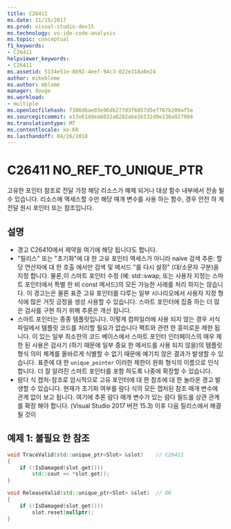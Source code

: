 ```yaml
---
title: C26411
ms.date: 11/15/2017
ms.prod: visual-studio-dev15
ms.technology: vs-ide-code-analysis
ms.topic: conceptual
f1_keywords:
- C26411
helpviewer_keywords:
- C26411
ms.assetid: 5134e51e-8b92-4ee7-94c3-022e318a0e24
author: mikeblome
ms.author: mblome
manager: douge
ms.workload:
- multiple
ms.openlocfilehash: f306dbae03e96db277d3f6057d5ef767b200af5e
ms.sourcegitcommit: e13e61ddea6032a8282abe16131d9e136a927984
ms.translationtype: MT
ms.contentlocale: ko-KR
ms.lasthandoff: 04/26/2018
---
```

# <a name="c26411--noreftouniqueptr"></a>C26411 NO_REF_TO_UNIQUE_PTR
고유한 포인터 참조로 전달 가정 해당 리소스가 해제 되거나 대상 함수 내부에서 전송 될 수 있습니다. 리소스에 액세스할 수만 해당 매개 변수를 사용 하는 함수, 경우 안전 하 게 전달 원시 포인터 또는 참조입니다.

## <a name="remarks"></a>설명
- 경고 C26410에서 제약을 여기에 해당 됩니다도 합니다.
- "릴리스" 또는 "초기화"에 대 한 고유 포인터 액세스가 아니라 naïve 검색 추론: 할당 연산자에 대 한 호출 에서만 검색 및 메서드 "를 다시 설정" (대/소문자 구분)을 지정 합니다. 물론,이 스마트 포인터 수정 (예: std::swap, 또는 사용자 지정는 스마트 포인터에서 특별 한 비 const 메서드)의 모든 가능한 사례를 처리 하지는 않습니다. 이 경고는은 물론 표준 고유 포인터를 다루는 일부 시나리오에서 사용자 지정 형식에 많은 거짓 긍정을 생성 사용할 수 있습니다. 스마트 포인터에 집중 하는 더 많은 검사를 구현 하기 위해 추론은 개선 됩니다.
- 스마트 포인터는 종종 템플릿입니다. 이렇게 컴파일러에 사용 되지 않는 경우 서식 파일에서 템플릿 코드를 처리할 필요가 없습니다 팩트와 관련 한 흥미로운 제한 됩니다. 이 있는 일부 최소한의 코드 베이스에서 스마트 포인터 인터페이스의 매우 제한 된 사용은 검사기 (하기 때문에 일부 중요 한 메서드를 사용 되지 않을)의 템플릿 형식 의미 체계를 올바르게 식별할 수 없기 때문에 예기치 않은 결과가 발생할 수 있습니다. 표준에 대 한 `unique_pointer` 이러한 제한이 완화 형식의 이름으로 인식 합니다. 더 잘 알려진 스마트 포인터를 포함 하도록 나중에 확장할 수 있습니다.
- 람다 식 캡처-참조로 암시적으로 고유 포인터에 대 한 참조에 대 한 놀라운 경고 발생할 수 있습니다. 현재가 초기화 여부를 람다 식의 모든 캡처된 참조 매개 변수에 관계 없이 보고 됩니다. 여기에 추론 람다 매개 변수가 있는 람다 필드를 상관 관계를 확장 해야 합니다. (Visual Studio 2017 버전 15.3) 이후 다음 릴리스에서 해결 될 것이

## <a name="example-1-unnecessary-reference"></a>예제 1: 불필요 한 참조
```cpp
void TraceValid(std::unique_ptr<Slot> &slot)    // C26411
{
    if (!IsDamaged(slot.get()))
        std::cout << *slot.get();
}

void ReleaseValid(std::unique_ptr<Slot> &slot)  // OK
{
    if (!IsDamaged(slot.get()))
        slot.reset(nullptr);
}
```
